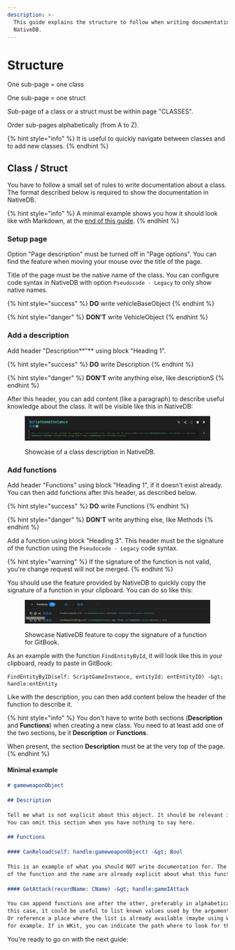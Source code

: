 ```yaml
---
description: >-
  This guide explains the structure to follow when writing documentation for
  NativeDB.
---
```


# Structure

One sub-page = one class

One sub-page = one struct

Sub-page of a class or a struct must be within page "CLASSES".

Order sub-pages alphabetically (from A to Z).

{% hint style="info" %}
It is useful to quickly navigate between classes and to add new classes.
{% endhint %}

## Class / Struct

You have to follow a small set of rules to write documentation about a class. The format described below is required to show the documentation in NativeDB.

{% hint style="info" %}
A minimal example shows you how it should look like with Markdown, at the [end of this guide](structure.md#minimal-example).
{% endhint %}

### Setup page

Option "Page description" must be turned off in "Page options". You can find the feature when moving your mouse over the title of the page.

Title of the page must be the native name of the class. You can configure code syntax in NativeDB with option `Pseudocode · Legacy` to only show native names.

{% hint style="success" %}
**DO** write vehicleBaseObject
{% endhint %}

{% hint style="danger" %}
**DON'T** write VehicleObject
{% endhint %}

### Add a description

Add header "Description**"** using block "Heading 1".

{% hint style="success" %}
**DO** write Description
{% endhint %}

{% hint style="danger" %}
**DON'T** write anything else, like descriptionS
{% endhint %}

After this header, you can add content (like a paragraph) to describe useful knowledge about the class. It will be visible like this in NativeDB:

<figure><img src="../.gitbook/assets/ndb_wiki_guide_write_step_class_body.png" alt=""><figcaption><p>Showcase of a class description in NativeDB.</p></figcaption></figure>

### Add functions

Add header "Functions" using block "Heading 1", if it doesn't exist already. You can then add functions after this header, as described below.

{% hint style="success" %}
**DO** write Functions
{% endhint %}

{% hint style="danger" %}
**DON'T** write anything else, like Methods
{% endhint %}

Add a function using block "Heading 3". This header must be the signature of the function using the `Pseudocode · Legacy` code syntax.

{% hint style="warning" %}
If the signature of the function is not valid, you're change request will not be merged.
{% endhint %}

You should use the feature provided by NativeDB to quickly copy the signature of a function in your clipboard. You can do so like this:

<figure><img src="../.gitbook/assets/ndb_wiki_guide_write_step_function_title.png" alt=""><figcaption><p>Showcase NativeDB feature to copy the signature of a function for GitBook.</p></figcaption></figure>

As an example with the function `FindEntityById`, it will look like this in your clipboard, ready to paste in GitBook:

```
FindEntityByID(self: ScriptGameInstance, entityId: entEntityID) -&gt; handle:entEntity
```

Like with the description, you can then add content below the header of the function to describe it.

{% hint style="info" %}
You don't have to write both sections (**Description** and **Functions**) when creating a new class. You need to at least add one of the two sections, be it **Description** or **Functions**.

When present, the section **Description** must be at the very top of the page.
{% endhint %}

#### Minimal example

```markdown
# gameweaponObject

## Description

Tell me what is not explicit about this object. It should be relevant information.
You can omit this section when you have nothing to say here.

## Functions

#### CanReload(self: handle:gameweaponObject) -&gt; Bool

This is an example of what you should NOT write documentation for. The signature
of the function and the name are already explicit about what this function does.

#### GetAttack(recordName: CName) -&gt; handle:gameIAttack

You can append functions one after the other, preferably in alphabetical order. In 
this case, it could be useful to list known values used by the argument `recordName`.
Or reference a place where the list is already available (maybe using WolvenKit) 
for example. If in WKit, you can indicate the path where to look for the data.
```

You're ready to go on with the next guide:
